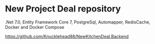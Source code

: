 # New Project Deal repository

 .Net 7.0, Entity Framework Core 7, PostgreSql, Automapper, RedisCache, Docker and Docker Compose

https://github.com/Knucklehead88/NewKitchenDeal.Backend

